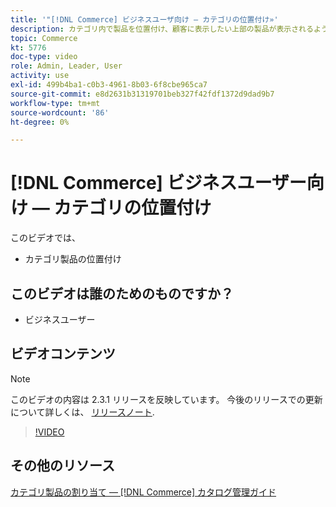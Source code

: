 ```yaml
---
title: '"[!DNL Commerce] ビジネスユーザ向け — カテゴリの位置付け»'
description: カテゴリ内で製品を位置付け、顧客に表示したい上部の製品が表示されるようにします。
topic: Commerce
kt: 5776
doc-type: video
role: Admin, Leader, User
activity: use
exl-id: 499b4ba1-c0b3-4961-8b03-6f8cbe965ca7
source-git-commit: e8d2631b31319701beb327f42fdf1372d9dad9b7
workflow-type: tm+mt
source-wordcount: '86'
ht-degree: 0%

---
```


# [!DNL Commerce] ビジネスユーザー向け — カテゴリの位置付け

このビデオでは、

- カテゴリ製品の位置付け

## このビデオは誰のためのものですか？

- ビジネスユーザー

## ビデオコンテンツ

>[!NOTE]
>
>このビデオの内容は 2.3.1 リリースを反映しています。 今後のリリースでの更新について詳しくは、 [リリースノート](https://experienceleague.adobe.com/docs/commerce-operations/release/notes/overview.html).

>[!VIDEO](https://video.tv.adobe.com/v/36187?quality=12&learn=on)

## その他のリソース

[カテゴリ製品の割り当て — [!DNL Commerce] カタログ管理ガイド](https://experienceleague.adobe.com/docs/commerce-admin/catalog/categories/products-in-category/categories-product-assignments.html)
